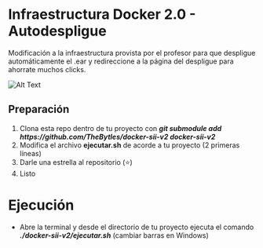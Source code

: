 # Infraestructura Docker 2.0 - Autodespligue 
Modificación a la infraestructura provista por el profesor para que despligue automáticamente el .ear y redireccione a la página del despligue para ahorrate muchos clicks.

![Alt Text](https://media.giphy.com/media/VeWllmR9zfaco/giphy.gif)

## Preparación
<ol>
  <li>Clona esta repo dentro de tu proyecto con <b><i>git submodule add https://github.com/TheBytles/docker-sii-v2 docker-sii-v2</i></b></li>
  <li>Modifica el archivo <b>ejecutar.sh</b> de acorde a tu proyecto (2 primeras líneas)</li>
  <li>Darle una estrella al repositorio (⭐)</li>
  <li>Listo</li>
 </ol> 
 
# Ejecución
 <ul>
   <li>Abre la terminal y desde el directorio de tu proyecto ejecuta el comando <b><i>./docker-sii-v2/ejecutar.sh</i></b> (cambiar barras en Windows)</li>
 </ul>
